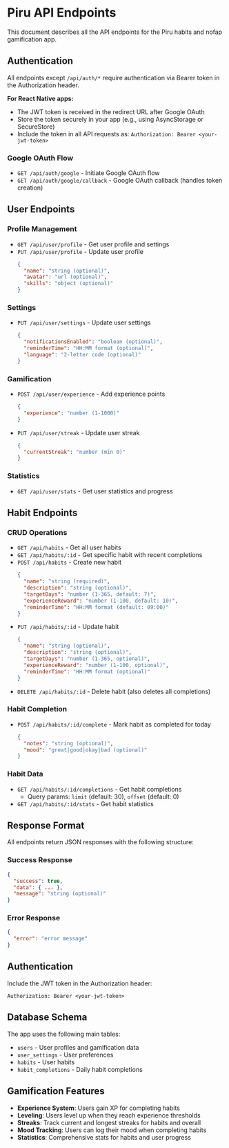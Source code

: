 # Piru API Endpoints

This document describes all the API endpoints for the Piru habits and nofap gamification app.

## Authentication

All endpoints except `/api/auth/*` require authentication via Bearer token in the Authorization header.

**For React Native apps:**
- The JWT token is received in the redirect URL after Google OAuth
- Store the token securely in your app (e.g., using AsyncStorage or SecureStore)
- Include the token in all API requests as: `Authorization: Bearer <your-jwt-token>`

### Google OAuth Flow

- `GET /api/auth/google` - Initiate Google OAuth flow
- `GET /api/auth/google/callback` - Google OAuth callback (handles token creation)

## User Endpoints

### Profile Management
- `GET /api/user/profile` - Get user profile and settings
- `PUT /api/user/profile` - Update user profile
  ```json
  {
    "name": "string (optional)",
    "avatar": "url (optional)",
    "skills": "object (optional)"
  }
  ```

### Settings
- `PUT /api/user/settings` - Update user settings
  ```json
  {
    "notificationsEnabled": "boolean (optional)",
    "reminderTime": "HH:MM format (optional)",
    "language": "2-letter code (optional)"
  }
  ```

### Gamification
- `POST /api/user/experience` - Add experience points
  ```json
  {
    "experience": "number (1-1000)"
  }
  ```
- `PUT /api/user/streak` - Update user streak
  ```json
  {
    "currentStreak": "number (min 0)"
  }
  ```

### Statistics
- `GET /api/user/stats` - Get user statistics and progress

## Habit Endpoints

### CRUD Operations
- `GET /api/habits` - Get all user habits
- `GET /api/habits/:id` - Get specific habit with recent completions
- `POST /api/habits` - Create new habit
  ```json
  {
    "name": "string (required)",
    "description": "string (optional)",
    "targetDays": "number (1-365, default: 7)",
    "experienceReward": "number (1-100, default: 10)",
    "reminderTime": "HH:MM format (default: 09:00)"
  }
  ```
- `PUT /api/habits/:id` - Update habit
  ```json
  {
    "name": "string (optional)",
    "description": "string (optional)",
    "targetDays": "number (1-365, optional)",
    "experienceReward": "number (1-100, optional)",
    "reminderTime": "HH:MM format (optional)"
  }
  ```
- `DELETE /api/habits/:id` - Delete habit (also deletes all completions)

### Habit Completion
- `POST /api/habits/:id/complete` - Mark habit as completed for today
  ```json
  {
    "notes": "string (optional)",
    "mood": "great|good|okay|bad (optional)"
  }
  ```

### Habit Data
- `GET /api/habits/:id/completions` - Get habit completions
  - Query params: `limit` (default: 30), `offset` (default: 0)
- `GET /api/habits/:id/stats` - Get habit statistics

## Response Format

All endpoints return JSON responses with the following structure:

### Success Response
```json
{
  "success": true,
  "data": { ... },
  "message": "string (optional)"
}
```

### Error Response
```json
{
  "error": "error message"
}
```

## Authentication

Include the JWT token in the Authorization header:
```
Authorization: Bearer <your-jwt-token>
```

## Database Schema

The app uses the following main tables:
- `users` - User profiles and gamification data
- `user_settings` - User preferences
- `habits` - User habits
- `habit_completions` - Daily habit completions

## Gamification Features

- **Experience System**: Users gain XP for completing habits
- **Leveling**: Users level up when they reach experience thresholds
- **Streaks**: Track current and longest streaks for habits and overall
- **Mood Tracking**: Users can log their mood when completing habits
- **Statistics**: Comprehensive stats for habits and user progress
